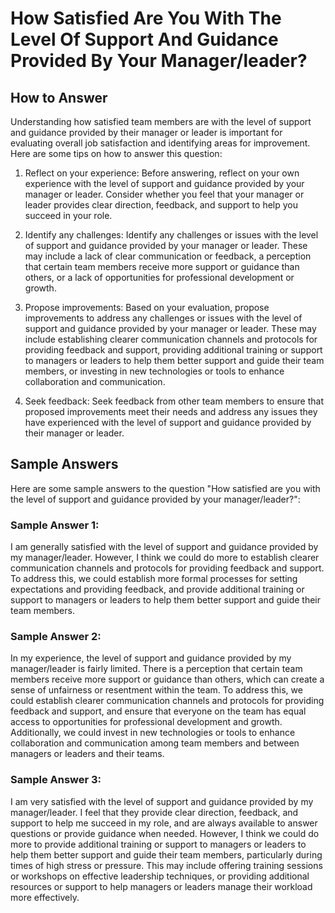 How Satisfied Are You With The Level Of Support And Guidance Provided By Your Manager/leader?
====================================================================================================================

How to Answer
-------------

Understanding how satisfied team members are with the level of support and guidance provided by their manager or leader is important for evaluating overall job satisfaction and identifying areas for improvement. Here are some tips on how to answer this question:

1. Reflect on your experience: Before answering, reflect on your own experience with the level of support and guidance provided by your manager or leader. Consider whether you feel that your manager or leader provides clear direction, feedback, and support to help you succeed in your role.

2. Identify any challenges: Identify any challenges or issues with the level of support and guidance provided by your manager or leader. These may include a lack of clear communication or feedback, a perception that certain team members receive more support or guidance than others, or a lack of opportunities for professional development or growth.

3. Propose improvements: Based on your evaluation, propose improvements to address any challenges or issues with the level of support and guidance provided by your manager or leader. These may include establishing clearer communication channels and protocols for providing feedback and support, providing additional training or support to managers or leaders to help them better support and guide their team members, or investing in new technologies or tools to enhance collaboration and communication.

4. Seek feedback: Seek feedback from other team members to ensure that proposed improvements meet their needs and address any issues they have experienced with the level of support and guidance provided by their manager or leader.

Sample Answers
--------------

Here are some sample answers to the question "How satisfied are you with the level of support and guidance provided by your manager/leader?":

### Sample Answer 1:

I am generally satisfied with the level of support and guidance provided by my manager/leader. However, I think we could do more to establish clearer communication channels and protocols for providing feedback and support. To address this, we could establish more formal processes for setting expectations and providing feedback, and provide additional training or support to managers or leaders to help them better support and guide their team members.

### Sample Answer 2:

In my experience, the level of support and guidance provided by my manager/leader is fairly limited. There is a perception that certain team members receive more support or guidance than others, which can create a sense of unfairness or resentment within the team. To address this, we could establish clearer communication channels and protocols for providing feedback and support, and ensure that everyone on the team has equal access to opportunities for professional development and growth. Additionally, we could invest in new technologies or tools to enhance collaboration and communication among team members and between managers or leaders and their teams.

### Sample Answer 3:

I am very satisfied with the level of support and guidance provided by my manager/leader. I feel that they provide clear direction, feedback, and support to help me succeed in my role, and are always available to answer questions or provide guidance when needed. However, I think we could do more to provide additional training or support to managers or leaders to help them better support and guide their team members, particularly during times of high stress or pressure. This may include offering training sessions or workshops on effective leadership techniques, or providing additional resources or support to help managers or leaders manage their workload more effectively.
